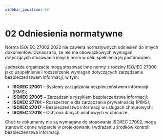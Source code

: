 ```yaml
---
sidebar_position: 02
---
```


# 02 Odniesienia normatywne

Norma ISO/IEC 27002:2022 nie zawiera normatywnych odniesień do innych dokumentów. Oznacza to, że nie ma obowiązkowych wymagań dotyczących stosowania innych norm w celu spełnienia jej postanowień.

Jednakże organizacje mogą stosować inne normy z rodziny ISO/IEC 27000 jako uzupełnienie i rozszerzenie wymagań dotyczących zarządzania bezpieczeństwem informacji, w tym:

- **ISO/IEC 27001** – Systemy zarządzania bezpieczeństwem informacji (ISMS);
- **ISO/IEC 27005** – Zarządzanie ryzykiem bezpieczeństwa informacji;
- **ISO/IEC 27701** – Rozszerzenie dla zarządzania prywatnością (PIMS);
- **ISO/IEC 27017** – Bezpieczeństwo informacji w usługach chmurowych;
- **ISO/IEC 27018** – Ochrona danych osobowych w chmurze.

Choć te dokumenty nie są wymagane do stosowania ISO/IEC 27002, mogą stanowić cenne wsparcie w projektowaniu i wdrażaniu środków kontroli bezpieczeństwa informacji.
